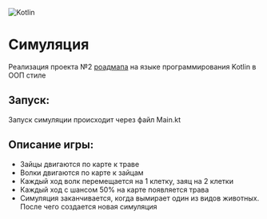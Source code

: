 ![Kotlin](https://img.shields.io/badge/kotlin-%237F52FF.svg?style=for-the-badge&logo=kotlin&logoColor=white)
<h1>Симуляция</h1>
<p>Реализация проекта №2 <a href="https://zhukovsd.github.io/java-backend-learning-course/projects/simulation/"> роадмапа</a> на языке программирования Kotlin в ООП стиле</p>


## Запуск:
Запуск симуляции происходит через файл Main.kt

## Описание игры:
- Зайцы двигаются по карте к траве
- Волки двигаются по карте к зайцам
- Каждый ход волк перемещается на 1 клетку, заяц на 2 клетки
- Каждый ход с шансом 50% на карте появляется трава
- Симуляция заканчивается, когда вымирает один из видов животных. После чего создается новая симуляция
